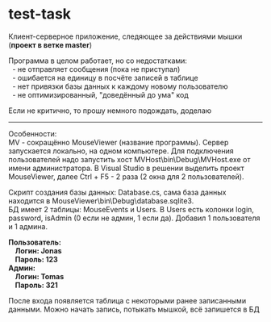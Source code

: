 # test-task
Клиент-серверное приложение, следяющее за действиями мышки (**проект в ветке master**)

Программа в целом работает, но со недостатками:<br />
&nbsp;&nbsp;- не отправляет сообщения (пока не приступал)<br />
&nbsp;&nbsp;- ошибается на единицу в посчёте записей в таблице<br />
&nbsp;&nbsp;- нет привязки базы данных к каждому новому пользователю<br />
&nbsp;&nbsp;- не оптимизированный, "доведённый до ума" код<br />
  
Если не критично, то прошу немного подождать, доделаю
  
-------------------------------------------------------------- 
Особенности:<br />
MV - сокращённо MouseViewer (название программы).
Сервер запускается локально, на одном компьютере. Для подключения пользователей надо запустить хост MVHost\bin\Debug\MVHost.exe от имени администратора.
В Visual Studio в решении выделить проект MouseViewer, далее Ctrl + F5 - 2 раза (2 окна для 2 пользователей).

Скрипт создания базы данных: Database.cs, сама база данных находится в MouseViewer\bin\Debug\database.sqlite3.<br /> 
БД имеет 2 таблицы: MouseEvents и Users. В Users есть колонки login, password, isAdmin (0 если не админ, 1 если да). Добавил 1 пользователя и 1 админа.

**Пользователь:<br />
&nbsp;&nbsp;&nbsp;&nbsp;Логин: Jonas<br />
&nbsp;&nbsp;&nbsp;&nbsp;Пароль: 123<br />
Админ:<br />
&nbsp;&nbsp;&nbsp;&nbsp;Логин: Tomas<br />
&nbsp;&nbsp;&nbsp;&nbsp;Пароль: 321**<br />
  
После входа появляется таблица с некоторыми ранее записанными данными. Можно начать запись, потыкать мышкой, всё запишется в БД
